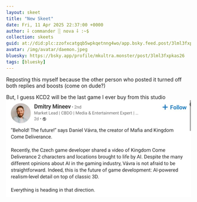 ```yaml
---
layout: skeet
title: "New Skeet"
date: Fri, 11 Apr 2025 22:37:00 +0000
author: ⸸ commander ░ nova ⸸ :~$
collection: skeets
guid: at://did:plc:zzofxcatgqb5wpkqetnng4wo/app.bsky.feed.post/3lml3fxpkas26
avatar: /img/avatar/daemon.jpeg
bluesky: https://bsky.app/profile/mkultra.monster/post/3lml3fxpkas26
tags: [bluesky]
---
```


Reposting this myself because the other person who posted it turned off both replies and boosts (come on dude?)

But, I guess KCD2 will be the last game I ever buy from this studio<img src="/assets/media/bafkreib6lfm62pp5mpdds6wu2drtlvvbk3svdyiibxo2qkpzjl75v6j2mm.jpeg" alt="Image">
